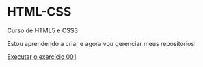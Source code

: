 # HTML-CSS
Curso de HTML5 e CSS3

Estou aprendendo a criar e agora vou gerenciar meus repositórios!

<a href="https://antoniorochadev.github.io/HTML-CSS/exercicios/ex001/index.html"> Executar o exercício 001</a>